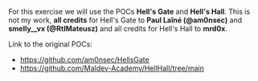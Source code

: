 For this exercise we will use the POCs **Hell's Gate** and **Hell's Hall**.
This is not my work, **all credits** for Hell's Gate to **Paul Laîné (@am0nsec)** and **smelly__vx (@RtlMateusz)** and all credits for Hell's Hall to **mrd0x**. 

Link to the original POCs:
- https://github.com/am0nsec/HellsGate
- https://github.com/Maldev-Academy/HellHall/tree/main
